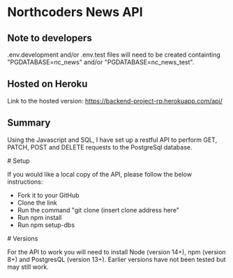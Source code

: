 # Northcoders News API

## Note to developers

.env.development and/or .env.test files will need to be created containting "PGDATABASE=nc_news" and/or "PGDATABASE=nc_news_test".

## Hosted on Heroku

Link to the hosted version: https://backend-project-rp.herokuapp.com/api/

## Summary

Using the Javascript and SQL, I have set up a restful API to perform GET, PATCH, POST and DELETE requests to the PostgreSql database.

# Setup

If you would like a local copy of the API, please follow the below instructions:

- Fork it to your GitHub
- Clone the link
- Run the command "git clone (insert clone address here"
- Run npm install
- Run npm setup-dbs

# Versions

For the API to work you will need to install Node (version 14+), npm (version 8+) and PostgresQL (version 13+). Earlier versions have not been tested but may still work.
